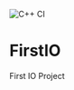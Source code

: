 ![C++ CI](https://github.com/1010l10/FirstIO/.github/workflows/actions.yml)
# FirstIO
First IO Project 
